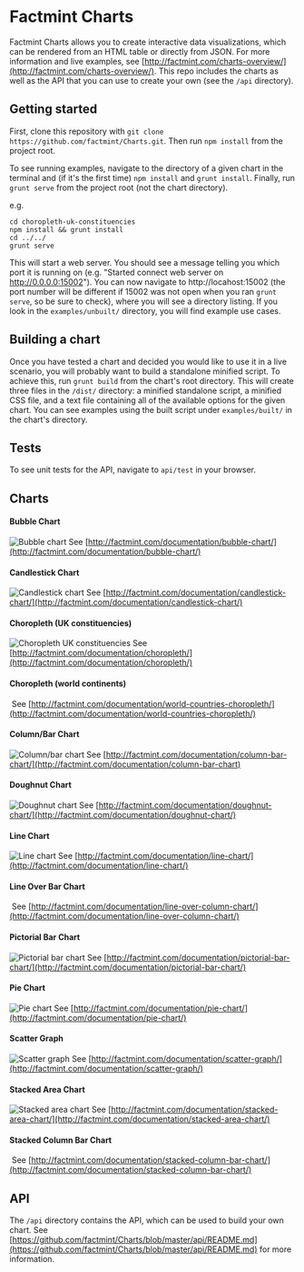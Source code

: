 # Factmint Charts

Factmint Charts allows you to create interactive data visualizations, which can be rendered from an HTML table or directly from JSON. For more information and live examples, see [http://factmint.com/charts-overview/](http://factmint.com/charts-overview/). This repo includes the charts as well as the API that you can use to create your own (see the `/api` directory).

## Getting started

First, clone this repository with `git clone https://github.com/factmint/Charts.git`. Then run `npm install` from the project root.

To see running examples, navigate to the directory of a given chart in the terminal and (if it's the first time) `npm install` and `grunt install`. Finally, run `grunt serve` from the project root (not the chart directory).

e.g.

```
cd choropleth-uk-constituencies
npm install && grunt install
cd ../../
grunt serve
```

This will start a web server. You should see a message telling you which port it is running on (e.g. "Started connect web server on http://0.0.0.0:15002"). You can now navigate to http://locahost:15002 (the port number will be different if 15002 was not open when you ran `grunt serve`, so be sure to check), where you will see a directory listing. If you look in the `examples/unbuilt/` directory, you will find example use cases.

## Building a chart

Once you have tested a chart and decided you would like to use it in a live scenario, you will probably want to build a standalone minified script. To achieve this, run `grunt build` from the chart's root directory. This will create three files in the `/dist/` directory: a minified standalone script, a minified CSS file, and a text file containing all of the available options for the given chart. You can see examples using the built script under `examples/built/` in the chart's directory.

## Tests

To see unit tests for the API, navigate to `api/test` in your browser.

## Charts

#### Bubble Chart

![Bubble chart](http://factmint.com/wp-content/themes/factmint-graphs.theme/assets/img/demo/examples/bubble.png)
See [http://factmint.com/documentation/bubble-chart/](http://factmint.com/documentation/bubble-chart/)

#### Candlestick Chart

![Candlestick chart](http://factmint.com/wp-content/themes/factmint-graphs.theme/assets/img/demo/examples/candlestick.png)
See [http://factmint.com/documentation/candlestick-chart/](http://factmint.com/documentation/candlestick-chart/)
 
#### Choropleth (UK constituencies)

![Choropleth UK constituencies](http://factmint.com/wp-content/themes/factmint-graphs.theme/assets/img/demo/examples/choropleth.png)
See [http://factmint.com/documentation/choropleth/](http://factmint.com/documentation/choropleth/) 

#### Choropleth (world continents)

![]()
See [http://factmint.com/documentation/world-countries-choropleth/](http://factmint.com/documentation/world-countries-choropleth/) 

#### Column/Bar Chart

![Column/bar chart](http://factmint.com/wp-content/themes/factmint-graphs.theme/assets/img/demo/examples/column.png)
See [http://factmint.com/documentation/column-bar-chart/](http://factmint.com/documentation/column-bar-chart)

#### Doughnut Chart

![Doughnut chart](http://factmint.com/wp-content/themes/factmint-graphs.theme/assets/img/demo/examples/doughnut.png)
See [http://factmint.com/documentation/doughnut-chart/](http://factmint.com/documentation/doughnut-chart/) 

#### Line Chart

![Line chart](http://factmint.com/wp-content/themes/factmint-graphs.theme/assets/img/demo/examples/line.png)
See [http://factmint.com/documentation/line-chart/](http://factmint.com/documentation/line-chart/)

#### Line Over Bar Chart

![]()
See [http://factmint.com/documentation/line-over-column-chart/](http://factmint.com/documentation/line-over-column-chart/)
 
#### Pictorial Bar Chart

![Pictorial bar chart](http://factmint.com/wp-content/themes/factmint-graphs.theme/assets/img/demo/examples/pictorial.png)
See [http://factmint.com/documentation/pictorial-bar-chart/](http://factmint.com/documentation/pictorial-bar-chart/)

#### Pie Chart

![Pie chart](http://factmint.com/wp-content/themes/factmint-graphs.theme/assets/img/demo/examples/pie.png)
See [http://factmint.com/documentation/pie-chart/](http://factmint.com/documentation/pie-chart/)

#### Scatter Graph

![Scatter graph](http://factmint.com/wp-content/themes/factmint-graphs.theme/assets/img/demo/examples/scatter.png)
See [http://factmint.com/documentation/scatter-graph/](http://factmint.com/documentation/scatter-graph/) 

#### Stacked Area Chart

![Stacked area chart](http://factmint.com/wp-content/themes/factmint-graphs.theme/assets/img/demo/examples/stacked-area.png)
See [http://factmint.com/documentation/stacked-area-chart/](http://factmint.com/documentation/stacked-area-chart/) 

#### Stacked Column Bar Chart

![]()
See [http://factmint.com/documentation/stacked-column-bar-chart/](http://factmint.com/documentation/stacked-column-bar-chart/) 

## API
The `/api` directory contains the API, which can be used to build your own chart. See [https://github.com/factmint/Charts/blob/master/api/README.md](https://github.com/factmint/Charts/blob/master/api/README.md) for more information.
